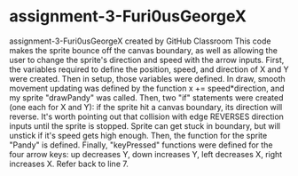 # assignment-3-Furi0usGeorgeX
assignment-3-Furi0usGeorgeX created by GitHub Classroom
This code makes the sprite bounce off the canvas boundary, as well as allowing the user to change the sprite's direction and speed with the arrow inputs.
  First, the variables required to define the position, speed, and direction of X and Y were created.
  Then in setup, those variables were defined.
  In draw, smooth movement updating was defined by the function x += speed*direction, and my sprite "drawPandy" was called.
  Then, two "if" statements were created (one each for X and Y): if the sprite hit a canvas boundary, its direction will reverse.                                             It's worth pointing out that collision with edge REVERSES direction inputs until the sprite is stopped. Sprite can get stuck in boundary, but will unstick if it's       speed gets high enough.
  Then, the function for the sprite "Pandy" is defined.
  Finally, "keyPressed" functions were defined for the four arrow keys: up decreases Y, down increases Y, left decreases X, right increases X. Refer back to line 7.
